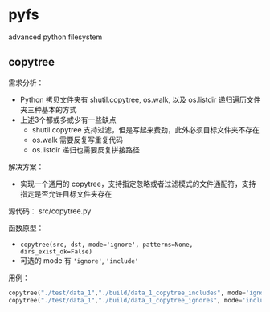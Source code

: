 # pyfs
advanced python filesystem

## copytree

需求分析：
* Python 拷贝文件夹有 shutil.copytree, os.walk, 以及 os.listdir 递归遍历文件夹三种基本的方式
* 上述3个都或多或少有一些缺点
  * shutil.copytree 支持过滤，但是写起来费劲，此外必须目标文件夹不存在
  * os.walk 需要反复写重复代码
  * os.listdir 递归也需要反复拼接路径

解决方案：
* 实现一个通用的 copytree，支持指定忽略或者过滤模式的文件通配符，支持指定是否允许目标文件夹存在

源代码：
src/copytree.py

函数原型：
* `copytree(src, dst, mode='ignore', patterns=None, dirs_exist_ok=False)`
* 可选的 mode 有 `'ignore'`, `'include'`

用例：

```python
copytree("./test/data_1","./build/data_1_copytree_includes", mode='ignore', patterns=['*.txt'], dirs_exist_ok=True)
copytree("./test/data_1","./build/data_1_copytree_ignores", mode='include', patterns=['*.txt'], dirs_exist_ok=True)
```
